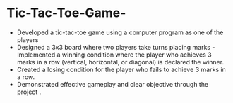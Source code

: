 # Tic-Tac-Toe-Game-

- Developed a tic-tac-toe game using a computer program as one of the players
- Designed a 3x3 board where two players take turns placing marks - Implemented a winning condition where the player who achieves 3 marks in a row (vertical, horizontal, or diagonal) is declared the winner.
- Created a losing condition for the player who fails to achieve 3 marks in a row.
- Demonstrated effective gameplay and clear objective through the project .
